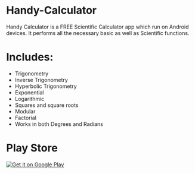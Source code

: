 # Handy-Calculator
Handy Calculator is a FREE Scientific Calculator app which run on Android devices.
It performs all the necessary basic as well as Scientific functions.

# Includes:
* Trigonometry
* Inverse Trigonometry
* Hyperbolic Trigonometry
* Exponential
* Logarithmic
* Squares and square roots
* Modular
* Factorial
* Works in both Degrees and Radians

# Play Store
<a href='https://play.google.com/store/apps/details?id=com.aravind.android.calculator&pcampaignid=MKT-Other-global-all-co-prtnr-py-PartBadge-Mar2515-1'><img alt='Get it on Google Play' src='https://play.google.com/intl/en_us/badges/images/generic/en_badge_web_generic.png'/></a>

